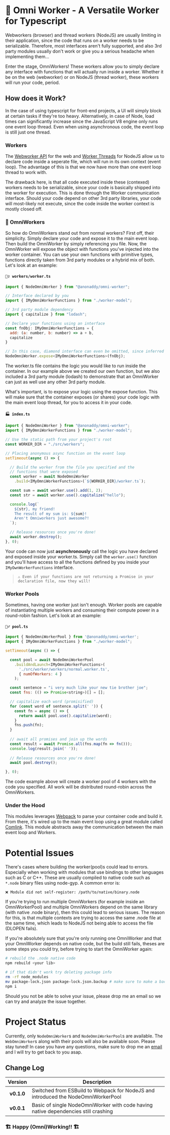 # 👷 Omni Worker - A Versatile Worker for Typescript
Webworkers (browser) and thread workers (NodeJS) are usually limiting in their application, since the code that runs on a worker needs to be serializable. Therefore, most interfaces aren't fully supported, and also 3rd party modules usually don't work or give you a serious headache when implementing them...

Enter the stage, OmniWorkers! These workers allow you to simply declare any interface with functions that will actually run inside a worker. Whether it be on the web (webworker) or on NodeJS (thread worker), these workers will run your code, period.

## How does it Work?
In the case of using typescript for front-end projects, a UI will simply block at certain tasks if they're too heavy. Alternatively, in case of Node, load times can significantly increase since the JavaScript V8 engine only runs one event loop thread. Even when using asynchronous code, the event loop is still just one thread.

### Workers
The [Webworker API](https://developer.mozilla.org/en-US/docs/Web/API/Web_Workers_API) for the web and [Worker Threads](https://nodejs.org/api/worker_threads.html) for NodeJS allow us to declare code inside a seperate file, which will run in its own context (event loop). The advantage of this is that we now have more than one event loop thread to work with. 

The drawback here, is that all code executed inside these (contexed) workers needs to be serializable, since your code is basically shipped into the worker for execution. This is done through the Worker communication interface. Should your code depend on other 3rd party libraries, your code will most-likely not execute, since the code inside the worker context is mostly closed off.

### 👷 OmniWorkers
So how do OmniWorkers stand out from normal workers? First off, their simplicity. Simply declare your code and expose it to the main event loop. Then build the OmniWorker by simply referencing you file. Now, the OmniWorker will expose the object with functions you've injected into the worker container. You can use your own functions with primitive types, functions directly taken from 3rd party modules or a hybrid mix of both. Let's look at an example:

#### `👷‍♀️ workers/worker.ts`
```javascript
import { NodeOmniWorker } from "@anonaddy/omni-worker";

// Interface declared by you
import { IMyOmniWorkerFunctions } from "./worker-model";

// 3rd party module dependency
import { capitalize } from "lodash";

// Declare your functions using an interface
const fnObj: IMyOmniWorkerFunctions = {
  add: (a: number, b: number) => a + b,
  capitalize
}

// In this case, diamond interface can even be omitted, since inferred
NodeOmniWorker.expose<IMyOmniWorkerFunctions>(fnObj);
```
The worker.ts file contains the logic you would like to run inside the container. In our example above we created our own function, but we also included a 3rd party module (lodash) to demonstrate that an OmniWorker can just as well use any other 3rd party module.

What's important, is to expose your logic using the expose function. This will make sure that the container exposes (or shares) your code logic with the main event loop thread, for you to access it in your code.

#### `🏭 index.ts`
```javascript
import { NodeOmniWorker } from "@anonaddy/omni-worker";
import { IMyOmniWorkerFunctions } from "./worker-model";

// Use the static path from your project's root
const WORKER_DIR = "./src/workers";

// Placing anonymous async function on the event loop
setTimeout(async () => {

  // Build the worker from the file you specified and the
  // functions that were exposed
  const worker = await NodeOmniWorker
    .build<IMyOmniWorkerFunctions>(`${WORKER_DIR}/worker.ts`);

  const sum = await worker.use().add(1, 2);
  const str = await worker.use().capitalize("hello");

  console.log(`
    ${str}, my friend!
    The result of my sum is: ${sum}!
    Aren't Omniworkers just awesome?!
  `);

  // Release resources once you're done!
  await worker.destroy();
}, 0);
```
Your code can now just **asynchronously** call the logic you have declared and exposed inside your worker.ts. Simply call the `worker.use()` function and you'll have access to all the functions defined by you inside your `IMyOwnWorkerFunctions` interface. 

> `⚠️ Even if your functions are not returning a Promise in your declaration file, now they will!`

### Worker Pools
Sometimes, having one worker just isn't enough. Worker pools are capable of instantiating multiple workers and consuming their compute power in a round-robin fashion. Let's look at an example:

#### `🏊‍♂️ pool.ts`
```javascript
import { NodeOmniWorkerPool } from '@anonaddy/omni-worker';
import { IMyOmniWorkerFunctions } from "./worker-model";

setTimeout(async () => {

  const pool = await NodeOmniWorkerPool
    .buildAndLaunch<IMyOmniWorkerFunctions>(
      './src/worker/workers/normal.worker.ts',
      { numOfWorkers: 4 }
    );

  const sentence = "i very much like your new tie brother joe";
  const fns: (() => Promise<string>)[] = [];

  // capitalize each word (promisified)
  for (const word of sentence.split(' ')) {
    const fn = async () => {
      return await pool.use().capitalize(word);
    }
    fns.push(fn);
  }
  
  // await all promises and join up the words
  const result = await Promise.all(fns.map(fn => fn()));
  console.log(result.join(' '));
  
  // Release resources once you're done!
  await pool.destroy();

}, 0);

```
The code example above will create a worker pool of 4 workers with the code you specified. All work will be distributed round-robin across the OmniWorkers.

### Under the Hood
This modules leverages [Webpack](https://www.npmjs.com/package/webpack) to parse your container code and build it. From there, it's wired up to the main event loop using a great module called [Comlink](https://github.com/GoogleChromeLabs/comlink). This module abstracts away the communication between the main event loop and Workers.

# Potential Issues
There's cases where building the worker(pool)s could lead to errors. Especially when working with modules that use bindings to other languages such as C or C++. These are usually compiled to native code such as `*.node` binary files using node-gyp. A common error is:
```
❌ Module did not self-register: /path/to/native/binary.node
```
If you're trying to run multiple OmniWorkers (for example inside an OmniWorkerPool) and multiple OmniWorkers depend on the same library (with native .node binary), then this could lead to serious issues. The reason for this, is that multiple contexts are trying to access the same .node file at the same time, which leads to NodeJS not being able to access the file (DLOPEN fails).

If you're absolutely sure that you're only running one OmniWorker and that your OmniWorker depends on native code, but the build still fails, theses are some steps you could try, before trying to start the OmniWorker again:
``` bash
# rebuild the .node native code
npm rebuild <your lib>

# if that didn't work try deleting package info
rm -rf node_modules
mv package-lock.json package-lock.json.backup # make sure to make a backup!
npm i
```
Should you not be able to solve your issue, please drop me an email so we can try and analyze the issue together.

# Project Status
Currently, only `NodeOmniWorker`s and `NodeOmniWorkerPool`s are available. The `WebOmniWorker`s along with their pools will also be available soon. Please stay tuned! In case you have any questions, make sure to drop me an [email](mailto:7ebr7fa0@anonaddy.com) and I will try to get back to you asap.

## Change Log
|Version|Description|
|:-:|-|
|**v0.1.0**|Switched from ESBuild to Webpack for NodeJS and introduced the NodeOmniWorkerPool|
|**v0.0.1**|Basic of single NodeOmniWorker with code having native dependencies still crashing|

### 🏗️ Happy (Omni)Working!! 🏗️